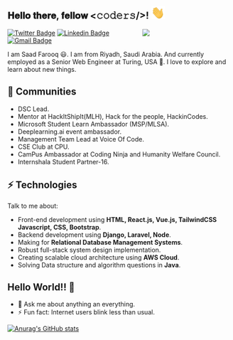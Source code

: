<h2> 𝐇𝐞𝐥𝐥𝐨 𝐭𝐡𝐞𝐫𝐞, 𝐟𝐞𝐥𝐥𝐨𝐰 <𝚌𝚘𝚍𝚎𝚛𝚜/>! <img src="https://raw.githubusercontent.com/ABSphreak/ABSphreak/master/gifs/Hi.gif" width="30px"></h2>

<img align='right' src='https://user-images.githubusercontent.com/5713670/87202985-820dcb80-c2b6-11ea-9f56-7ec461c497c3.gif' width='200"'>

[![Twitter Badge](https://img.shields.io/badge/-@Saad71759984-1ca0f1?style=flat-square&labelColor=1ca0f1&logo=twitter&logoColor=white&link=https://twitter.com/Saad71759984)](https://twitter.com/Saad71759984)  [![Linkedin Badge](https://img.shields.io/badge/-saadfarooq-blue?style=flat-square&logo=Linkedin&logoColor=white&link=https://www.linkedin.com/in/saad-farooq-4667541b5/)](https://www.linkedin.com/in/saad-farooq-4667541b5/)
[![Gmail Badge](https://img.shields.io/badge/-saadfarooq531997@gmail.com-c14438?style=flat-square&logo=Gmail&logoColor=white&link=mailto:saadfarooq531997@gmail.com)](mailto:saadfarooq531997@gmail.com)

I am Saad Farooq 😃.  I am from Riyadh, Saudi Arabia. And currently employed as a Senior Web Engineer at Turing, USA 🏫. I love to explore and learn about new things.
## 👯 Communities
* DSC Lead.
* Mentor at HackItShipIt(MLH), Hack for the people, HackinCodes.
* Microsoft Student Learn Ambassador (MSP/MLSA).
* Deeplearning.ai event ambassador.
* Management Team Lead at Voice Of Code.
* CSE Club at CPU.
* CamPus Ambassador at Coding Ninja and Humanity Welfare Council.
* Internshala Student Partner-16.
## ⚡ Technologies
Talk to me about:
- Front-end development using **HTML, React.js, Vue.js, TailwindCSS Javascript, CSS, Bootstrap**.
- Backend development using **Django, Laravel, Node**.
- Making for **Relational Database Management Systems**.
- Robust full-stack system design implementation.
- Creating scalable cloud architecture using **AWS Cloud**.
- Solving Data structure and algorithm questions in **Java**.
## Hello World!! 🤔
- 💬 Ask me about anything an everything.
- ⚡ Fun fact: Internet users blink less than usual.

[![Anurag's GitHub stats](https://github-readme-stats.vercel.app/api?username=AKA-Saad)](https://github.com/AKA-Saad/github-readme-stats)

